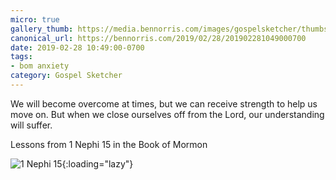 ```yaml
---
micro: true
gallery_thumb: https://media.bennorris.com/images/gospelsketcher/thumbs/1-nephi-15-00.jpg
canonical_url: https://bennorris.com/2019/02/28/201902281049000700
date: 2019-02-28 10:49:00-0700
tags:
- bom anxiety
category: Gospel Sketcher
---
```


We will become overcome at times, but we can receive strength to help us move on. But when we close ourselves off from the Lord, our understanding will suffer.

Lessons from 1 Nephi 15 in the Book of Mormon

![1 Nephi 15](https://media.bennorris.com/images/gospelsketcher/bom-anxiety-study/1-nephi-15-00.jpg){:loading="lazy"}
